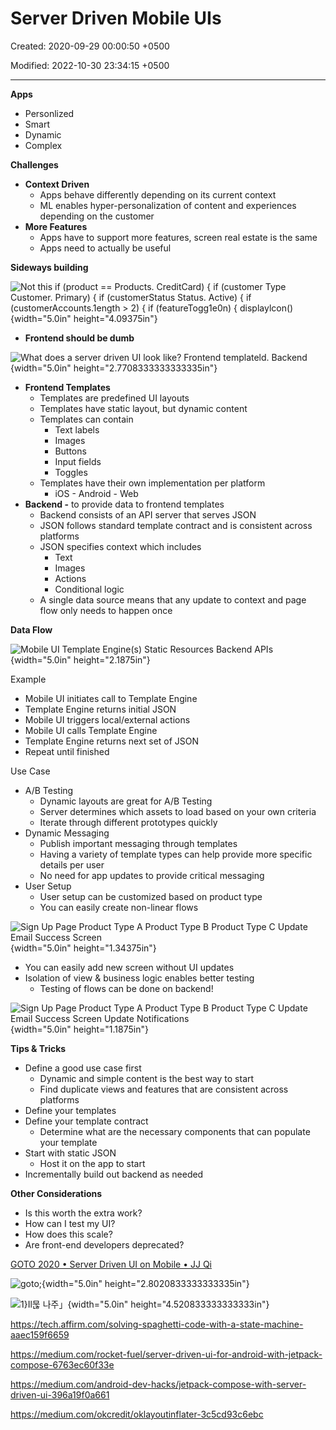 # Server Driven Mobile UIs

Created: 2020-09-29 00:00:50 +0500

Modified: 2022-10-30 23:34:15 +0500

---

**Apps**
-   Personlized
-   Smart
-   Dynamic
-   Complex



**Challenges**
-   **Context Driven**
    -   Apps behave differently depending on its current context
    -   ML enables hyper-personalization of content and experiences depending on the customer
-   **More Features**
    -   Apps have to support more features, screen real estate is the same
    -   Apps need to actually be useful



**Sideways building**

![Not this if (product == Products. CreditCard) { if (customer Type Customer. Primary) { if (customerStatus Status. Active) { if (customerAccounts.1ength > 2) { if (featureTogg1e0n) { displaylcon() ](media/Server-Driven-Mobile-UIs-image1.png){width="5.0in" height="4.09375in"}


-   **Frontend should be dumb**



![What does a server driven UI look like? Frontend templateld. Backend ](media/Server-Driven-Mobile-UIs-image2.png){width="5.0in" height="2.7708333333333335in"}
-   **Frontend Templates**
    -   Templates are predefined UI layouts
    -   Templates have static layout, but dynamic content
    -   Templates can contain
        -   Text labels
        -   Images
        -   Buttons
        -   Input fields
        -   Toggles
    -   Templates have their own implementation per platform
        -   iOS - Android - Web
-   **Backend -** to provide data to frontend templates
    -   Backend consists of an API server that serves JSON
    -   JSON follows standard template contract and is consistent across platforms
    -   JSON specifies context which includes
        -   Text
        -   Images
        -   Actions
        -   Conditional logic
    -   A single data source means that any update to context and page flow only needs to happen once



**Data Flow**

![Mobile UI Template Engine(s) Static Resources Backend APIs ](media/Server-Driven-Mobile-UIs-image3.png){width="5.0in" height="2.1875in"}



Example
-   Mobile UI initiates call to Template Engine
-   Template Engine returns initial JSON
-   Mobile UI triggers local/external actions
-   Mobile UI calls Template Engine
-   Template Engine returns next set of JSON
-   Repeat until finished



Use Case
-   A/B Testing
    -   Dynamic layouts are great for A/B Testing
    -   Server determines which assets to load based on your own criteria
    -   Iterate through different prototypes quickly
-   Dynamic Messaging
    -   Publish important messaging through templates
    -   Having a variety of template types can help provide more specific details per user
    -   No need for app updates to provide critical messaging
-   User Setup
    -   User setup can be customized based on product type
    -   You can easily create non-linear flows

![Sign Up Page Product Type A Product Type B Product Type C Update Email Success Screen ](media/Server-Driven-Mobile-UIs-image4.png){width="5.0in" height="1.34375in"}
-   You can easily add new screen without UI updates
-   Isolation of view & business logic enables better testing
    -   Testing of flows can be done on backend!

![Sign Up Page Product Type A Product Type B Product Type C Update Email Success Screen Update Notifications ](media/Server-Driven-Mobile-UIs-image5.png){width="5.0in" height="1.1875in"}

**Tips & Tricks**
-   Define a good use case first
    -   Dynamic and simple content is the best way to start
    -   Find duplicate views and features that are consistent across platforms
-   Define your templates
-   Define your template contract
    -   Determine what are the necessary components that can populate your template
-   Start with static JSON
    -   Host it on the app to start
-   Incrementally build out backend as needed



**Other Considerations**
-   Is this worth the extra work?
-   How can I test my UI?
-   How does this scale?
-   Are front-end developers deprecated?



[GOTO 2020 • Server Driven UI on Mobile • JJ Qi](https://www.youtube.com/watch?v=CtSfG8tYRdg&ab_channel=GOTOConferences)



![goto; ](media/Server-Driven-Mobile-UIs-image6.jpg){width="5.0in" height="2.8020833333333335in"}

![1}Il묺 나주」 ](media/Server-Driven-Mobile-UIs-image7.png){width="5.0in" height="4.520833333333333in"}



<https://tech.affirm.com/solving-spaghetti-code-with-a-state-machine-aaec159f6659>



<https://medium.com/rocket-fuel/server-driven-ui-for-android-with-jetpack-compose-6763ec60f33e>

<https://medium.com/android-dev-hacks/jetpack-compose-with-server-driven-ui-396a19f0a661>



<https://medium.com/okcredit/oklayoutinflater-3c5cd93c6ebc>







